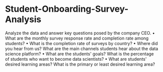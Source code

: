 # Student-Onboarding-Survey-Analysis

Analyze the data and answer key questions posed by the company CEO.
• What are the monthly survey response rate and completion rate among students?
• What is the completion rate of surveys by country?
• Where did you hear from us? What are the main channels students hear about the data science platform?
• What are the students' goals? What is the percentage of students who want to become data scientists?
• What are students' desired learning areas? What is the primary or least desired learning area?

